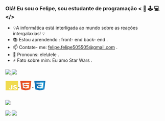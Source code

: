 ### Olá! Eu sou o Felipe, sou estudante de programação < 🚀 🕹️ 💻 </>

- 💡A informática está interligada ao mundo sobre as reações intergalaxias! 💡
- 📚 Estou aprendendo : front- end back- end .
- 📫 Contate- me: felipe.felipe505505@gmail.com .
- 🤖 Pronouns: ele\dele .
- ⚡ Fato sobre mim: Eu amo Star Wars .

<div>
  <a href="https://github.com/FelipeGael">
  <img height="180em" src="https://github-readme-stats.vercel.app/api?username=felipeferr&show_icons=true&theme=dark&include_all_commits=true&count_private=true"/>
  <img height="180em" src="https://github-readme-stats.vercel.app/api/top-langs/?username=felipeferr&layout=compact&langs_count=7&theme=dracula"/>
    
</div>
  
  <div style="display: inline_block"><br>
  <img align="center" alt="Rafa-Js" height="30" width="40" src="https://raw.githubusercontent.com/devicons/devicon/master/icons/javascript/javascript-plain.svg">
  <img align="center" alt="Rafa-HTML" height="30" width="40" src="https://raw.githubusercontent.com/devicons/devicon/master/icons/html5/html5-original.svg">
  <img align="center" alt="Rafa-CSS" height="30" width="40" src="https://raw.githubusercontent.com/devicons/devicon/master/icons/css3/css3-original.svg"> 
</div>
  
  ##
 <div> 
  <a href="https://instagram.com/ei_poeta" target="_blank"><img src="https://img.shields.io/badge/-Instagram-%23E4405F?style=for-the-badge&logo=instagram&logoColor=white" target="_blank"></a>
   
  <a href = "mailto:felipe.felipe505505@gmail.com"><img src="https://img.shields.io/badge/-Gmail-%23333?style=for-the-badge&logo=gmail&logoColor=white" target="_blank"></a>
  <a href="https://www.linkedin.com/in/felipeferreira-45875016a" target="_blank"><img src="https://img.shields.io/badge/-LinkedIn-%230077B5?style=for-the-badge&logo=linkedin&logoColor=white" target="_blank"></a> 
